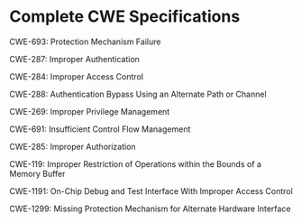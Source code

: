 

# Complete CWE Specifications

CWE-693: Protection Mechanism Failure

CWE-287: Improper Authentication

CWE-284: Improper Access Control

CWE-288: Authentication Bypass Using an Alternate Path or Channel

CWE-269: Improper Privilege Management

CWE-691: Insufficient Control Flow Management

CWE-285: Improper Authorization

CWE-119: Improper Restriction of Operations within the Bounds of a Memory Buffer

CWE-1191: On-Chip Debug and Test Interface With Improper Access Control

CWE-1299: Missing Protection Mechanism for Alternate Hardware Interface